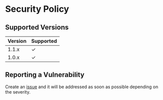 # Security Policy

## Supported Versions

| Version | Supported |
|---------|-----------|
| 1.1.x   | ✓         |
| 1.0.x   | ✓         |

## Reporting a Vulnerability

Create an [issue](https://github.com/luskaner/aoe2DELanServer/issues) and it will be addressed as soon as possible
depending on the severity.
